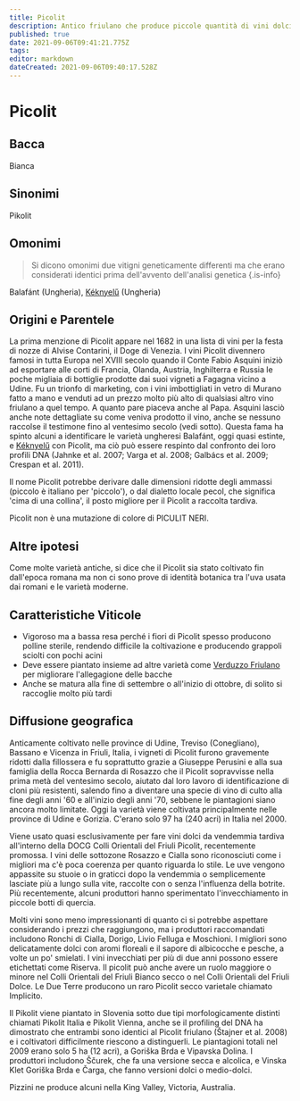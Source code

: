 ```yaml
---
title: Picolit
description: Antico friulano che produce piccole quantità di vini dolci molto apprezzati
published: true
date: 2021-09-06T09:41:21.775Z
tags: 
editor: markdown
dateCreated: 2021-09-06T09:40:17.528Z
---
```


# Picolit

## Bacca
Bianca

## Sinonimi
Pikolit 

## Omonimi
> Si dicono omonimi due vitigni geneticamente differenti ma che erano considerati identici prima dell'avvento dell'analisi genetica
{.is-info}

Balafánt (Ungheria), [Kéknyelű](/vitigni/bacca-bianca/keknyelu) (Ungheria)

## Origini e Parentele

La prima menzione di Picolit appare nel 1682 in una lista di vini per la festa di nozze di Alvise Contarini, il Doge di Venezia. I vini Picolit divennero famosi in tutta Europa nel XVIII secolo quando il Conte Fabio Asquini iniziò ad esportare alle corti di Francia, Olanda, Austria, Inghilterra e Russia le poche migliaia di bottiglie prodotte dai suoi vigneti a Fagagna vicino a Udine. Fu un trionfo di marketing, con i vini imbottigliati in vetro di Murano fatto a mano e venduti ad un prezzo molto più alto di qualsiasi altro vino friulano a quel tempo. A quanto pare piaceva anche al Papa. Asquini lasciò anche note dettagliate su come veniva prodotto il vino, anche se nessuno raccolse il testimone fino al ventesimo secolo (vedi sotto). Questa fama ha spinto alcuni a identificare le varietà ungheresi Balafánt, oggi quasi estinte, e [Kéknyelű](/vitigni/bacca-bianca/keknyelu) con Picolit, ma ciò può essere respinto dal confronto dei loro profili DNA (Jahnke et al. 2007; Varga et al. 2008; Galbács et al. 2009; Crespan et al. 2011).

Il nome Picolit potrebbe derivare dalle dimensioni ridotte degli ammassi (piccolo è italiano per 'piccolo'), o dal dialetto locale pecol, che significa 'cima di una collina', il posto migliore per il Picolit a raccolta tardiva.

Picolit non è una mutazione di colore di PICULIT NERI.

## Altre ipotesi

Come molte varietà antiche, si dice che il Picolit sia stato coltivato fin dall'epoca romana ma non ci sono prove di identità botanica tra l'uva usata dai romani e le varietà moderne.

## Caratteristiche Viticole

- Vigoroso ma a bassa resa perché i fiori di Picolit spesso producono polline sterile, rendendo difficile la coltivazione e producendo grappoli sciolti con pochi acini 
- Deve essere piantato insieme ad altre varietà come [Verduzzo Friulano](/vitigni/bacca-bianca/verduzzo-friulano) per migliorare l'allegagione delle bacche 
- Anche se matura alla fine di settembre o all'inizio di ottobre, di solito si raccoglie molto più tardi

## Diffusione geografica

Anticamente coltivato nelle province di Udine, Treviso (Conegliano), Bassano e Vicenza in Friuli, Italia, i vigneti di Picolit furono gravemente ridotti dalla fillossera e fu soprattutto grazie a Giuseppe Perusini e alla sua famiglia della Rocca Bernarda di Rosazzo che il Picolit sopravvisse nella prima metà del ventesimo secolo, aiutato dal loro lavoro di identificazione di cloni più resistenti, salendo fino a diventare una specie di vino di culto alla fine degli anni '60 e all'inizio degli anni '70, sebbene le piantagioni siano ancora molto limitate. Oggi la varietà viene coltivata principalmente nelle province di Udine e Gorizia. C'erano solo 97 ha (240 acri) in Italia nel 2000.

Viene usato quasi esclusivamente per fare vini dolci da vendemmia tardiva all'interno della DOCG Colli Orientali del Friuli Picolit, recentemente promossa. I vini delle sottozone Rosazzo e Cialla sono riconosciuti come i migliori ma c'è poca coerenza per quanto riguarda lo stile. Le uve vengono appassite su stuoie o in graticci dopo la vendemmia o semplicemente lasciate più a lungo sulla vite, raccolte con o senza l'influenza della botrite. Più recentemente, alcuni produttori hanno sperimentato l'invecchiamento in piccole botti di quercia.

Molti vini sono meno impressionanti di quanto ci si potrebbe aspettare considerando i prezzi che raggiungono, ma i produttori raccomandati includono Ronchi di Cialla, Dorigo, Livio Felluga e Moschioni. I migliori sono delicatamente dolci con aromi floreali e il sapore di albicocche e pesche, a volte un po' smielati. I vini invecchiati per più di due anni possono essere etichettati come Riserva. Il picolit può anche avere un ruolo maggiore o minore nel Colli Orientali del Friuli Bianco secco o nel Colli Orientali del Friuli Dolce. Le Due Terre producono un raro Picolit secco varietale chiamato Implicito.

Il Pikolit viene piantato in Slovenia sotto due tipi morfologicamente distinti chiamati Pikolit Italia e Pikolit Vienna, anche se il profiling del DNA ha dimostrato che entrambi sono identici al Picolit friulano (Štajner et al. 2008) e i coltivatori difficilmente riescono a distinguerli. Le piantagioni totali nel 2009 erano solo 5 ha (12 acri), a Goriška Brda e Vipavska Dolina. I produttori includono Ščurek, che fa una versione secca e alcolica, e Vinska Klet Goriška Brda e Čarga, che fanno versioni dolci o medio-dolci.

Pizzini ne produce alcuni nella King Valley, Victoria, Australia.